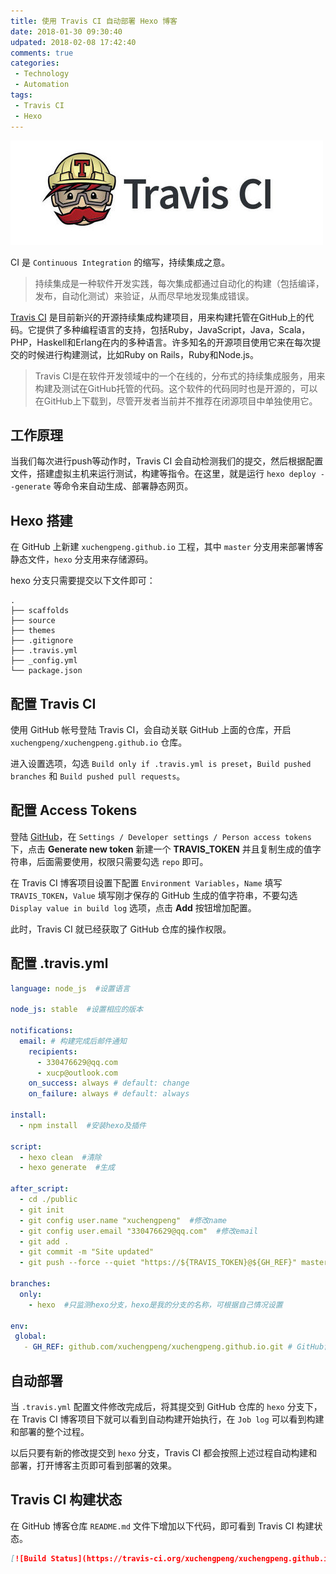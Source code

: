 ```yaml
---
title: 使用 Travis CI 自动部署 Hexo 博客
date: 2018-01-30 09:30:40
udpated: 2018-02-08 17:42:40
comments: true
categories:
 - Technology
 - Automation
tags:
 - Travis CI
 - Hexo
---
```


![](/images/travis-ci.jpg)

CI 是 `Continuous Integration` 的缩写，持续集成之意。

> 持续集成是一种软件开发实践，每次集成都通过自动化的构建（包括编译，发布，自动化测试）来验证，从而尽早地发现集成错误。

[Travis CI](https://travis-ci.org/) 是目前新兴的开源持续集成构建项目，用来构建托管在GitHub上的代码。它提供了多种编程语言的支持，包括Ruby，JavaScript，Java，Scala，PHP，Haskell和Erlang在内的多种语言。许多知名的开源项目使用它来在每次提交的时候进行构建测试，比如Ruby on Rails，Ruby和Node.js。

> Travis CI是在软件开发领域中的一个在线的，分布式的持续集成服务，用来构建及测试在GitHub托管的代码。这个软件的代码同时也是开源的，可以在GitHub上下载到，尽管开发者当前并不推荐在闭源项目中单独使用它。

## 工作原理

当我们每次进行push等动作时，Travis CI 会自动检测我们的提交，然后根据配置文件，搭建虚拟主机来运行测试，构建等指令。在这里，就是运行 `hexo deploy --generate` 等命令来自动生成、部署静态网页。

<!--more-->

## Hexo 搭建

在 GitHub 上新建 `xuchengpeng.github.io` 工程，其中 `master` 分支用来部署博客静态文件，`hexo` 分支用来存储源码。

hexo 分支只需要提交以下文件即可：
```
.
├── scaffolds
├── source
├── themes
├── .gitignore
├── .travis.yml
├── _config.yml
└── package.json
```

## 配置 Travis CI

使用 GitHub 帐号登陆 Travis CI，会自动关联 GitHub 上面的仓库，开启 `xuchengpeng/xuchengpeng.github.io` 仓库。

进入设置选项，勾选 `Build only if .travis.yml is preset`，`Build pushed branches` 和 `Build pushed pull requests`。

## 配置 Access Tokens

登陆 [GitHub](https://github.com/)，在 `Settings / Developer settings / Person access tokens` 下，点击 **Generate new token** 新建一个 **TRAVIS_TOKEN** 并且复制生成的值字符串，后面需要使用，权限只需要勾选 `repo` 即可。

在 Travis CI 博客项目设置下配置 `Environment Variables`，`Name` 填写 `TRAVIS_TOKEN`，`Value` 填写刚才保存的 GitHub 生成的值字符串，不要勾选 `Display value in build log` 选项，点击 **Add** 按钮增加配置。

此时，Travis CI 就已经获取了 GitHub 仓库的操作权限。

## 配置 .travis.yml

```yml
language: node_js  #设置语言

node_js: stable  #设置相应的版本

notifications:
  email: # 构建完成后邮件通知
    recipients:
      - 330476629@qq.com
      - xucp@outlook.com
    on_success: always # default: change
    on_failure: always # default: always

install:
  - npm install  #安装hexo及插件

script:
  - hexo clean  #清除
  - hexo generate  #生成

after_script:
  - cd ./public
  - git init
  - git config user.name "xuchengpeng"  #修改name
  - git config user.email "330476629@qq.com"  #修改email
  - git add .
  - git commit -m "Site updated"
  - git push --force --quiet "https://${TRAVIS_TOKEN}@${GH_REF}" master:master  #TRAVIS_TOKEN是在Travis中配置token的名称

branches:
  only:
    - hexo  #只监测hexo分支，hexo是我的分支的名称，可根据自己情况设置

env:
 global:
   - GH_REF: github.com/xuchengpeng/xuchengpeng.github.io.git # GitHub博客仓库的地址
```

## 自动部署

当 `.travis.yml` 配置文件修改完成后，将其提交到 GitHub 仓库的 `hexo` 分支下，在 Travis CI 博客项目下就可以看到自动构建开始执行，在 `Job log` 可以看到构建和部署的整个过程。

以后只要有新的修改提交到 `hexo` 分支，Travis CI 都会按照上述过程自动构建和部署，打开博客主页即可看到部署的效果。

## Travis CI 构建状态

在 GitHub 博客仓库 `README.md` 文件下增加以下代码，即可看到 Travis CI 构建状态。
```markdown
[![Build Status](https://travis-ci.org/xuchengpeng/xuchengpeng.github.io.svg?branch=hexo)](https://travis-ci.org/xuchengpeng/xuchengpeng.github.io)
```
